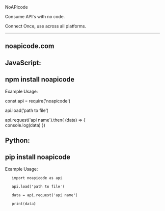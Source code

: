 NoAPIcode

Consume API's with no code.

Connect Once, use across all platforms.

-------------
noapicode.com
--------------

JavaScript:
---------------------
npm install noapicode
---------------------
  
Example Usage:

  const api = require('noapicode')  
        
  api.load('path to file')  
        
  api.request('api name').then( (data) => {   
 		  console.log(data) 
 	}) 
  
  
Python:
---------------------
pip install noapicode 
---------------------

Example Usage:  
        
       import noapicode as api  
        
       api.load('path to file')  
        
       data = api.request('api name')  
        
       print(data)
